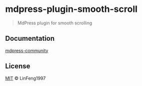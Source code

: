 # mdpress-plugin-smooth-scroll

> MdPress plugin for smooth scrolling

## Documentation

[mdpress-community](https://linfeng1997.github.io/mdpress-community/)

## License

[MIT](https://github.com/LinFeng1997/mdpress-community/blob/master/LICENSE) &copy; LinFeng1997
